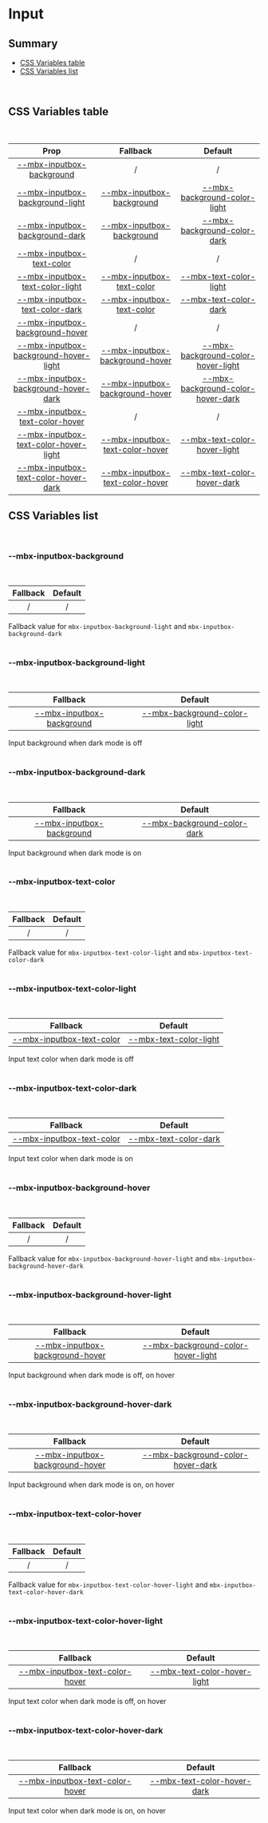 # Input

## Summary

- [CSS Variables table](#css-variables-table)
- [CSS Variables list](#css-variables-list)

<br>

## CSS Variables table

<br>

| <div style='text-align:center;margin:auto;'>Prop</div>                                                                            | <div style='text-align:center;margin:auto;'>Fallback</div>                                                            | <div style='text-align:center;margin:auto;'>Default</div>                                                                                           |
| --------------------------------------------------------------------------------------------------------------------------------- | --------------------------------------------------------------------------------------------------------------------- | --------------------------------------------------------------------------------------------------------------------------------------------------- |
| <div style='text-align:center;margin:auto;'>[--mbx-inputbox-background](#--mbx-inputbox-background)</div>                         | <div style='text-align:center;margin:auto;'>/</div>                                                                   | <div style='text-align:center;margin:auto;'>/</div>                                                                                                 |
| <div style='text-align:center;margin:auto;'>[--mbx-inputbox-background-light](#--mbx-inputbox-background-light)</div>             | <div style='text-align:center;margin:auto;'>[--mbx-inputbox-background](#--mbx-inputbox-background)</div>             | <div style='text-align:center;margin:auto;'>[--mbx-background-color-light](../../global/css-vars.md#--mbx-background-color-light)</div>             |
| <div style='text-align:center;margin:auto;'>[--mbx-inputbox-background-dark](#--mbx-inputbox-background-dark)</div>               | <div style='text-align:center;margin:auto;'>[--mbx-inputbox-background](#--mbx-inputbox-background)</div>             | <div style='text-align:center;margin:auto;'>[--mbx-background-color-dark](../../global/css-vars.md#--mbx-background-color-dark)</div>               |
| <div style='text-align:center;margin:auto;'>[--mbx-inputbox-text-color](#--mbx-inputbox-text-color)</div>                         | <div style='text-align:center;margin:auto;'>/</div>                                                                   | <div style='text-align:center;margin:auto;'>/</div>                                                                                                 |
| <div style='text-align:center;margin:auto;'>[--mbx-inputbox-text-color-light](#--mbx-inputbox-text-color-light)</div>             | <div style='text-align:center;margin:auto;'>[--mbx-inputbox-text-color](#--mbx-inputbox-text-color)</div>             | <div style='text-align:center;margin:auto;'>[--mbx-text-color-light](../../global/css-vars.md#--mbx-text-color-light)</div>                         |
| <div style='text-align:center;margin:auto;'>[--mbx-inputbox-text-color-dark](#--mbx-inputbox-text-color-dark)</div>               | <div style='text-align:center;margin:auto;'>[--mbx-inputbox-text-color](#--mbx-inputbox-text-color)</div>             | <div style='text-align:center;margin:auto;'>[--mbx-text-color-dark](../../global/css-vars.md#--mbx-text-color-dark)</div>                           |
| <div style='text-align:center;margin:auto;'>[--mbx-inputbox-background-hover](#--mbx-inputbox-background-hover)</div>             | <div style='text-align:center;margin:auto;'>/</div>                                                                   | <div style='text-align:center;margin:auto;'>/</div>                                                                                                 |
| <div style='text-align:center;margin:auto;'>[--mbx-inputbox-background-hover-light](#--mbx-inputbox-background-hover-light)</div> | <div style='text-align:center;margin:auto;'>[--mbx-inputbox-background-hover](#--mbx-inputbox-background-hover)</div> | <div style='text-align:center;margin:auto;'>[--mbx-background-color-hover-light](../../global/css-vars.md#--mbx-background-color-hover-light)</div> |
| <div style='text-align:center;margin:auto;'>[--mbx-inputbox-background-hover-dark](#--mbx-inputbox-background-hover-dark)</div>   | <div style='text-align:center;margin:auto;'>[--mbx-inputbox-background-hover](#--mbx-inputbox-background-hover)</div> | <div style='text-align:center;margin:auto;'>[--mbx-background-color-hover-dark](../../global/css-vars.md#--mbx-background-color-hover-dark)</div>   |
| <div style='text-align:center;margin:auto;'>[--mbx-inputbox-text-color-hover](#--mbx-inputbox-text-color-hover)</div>             | <div style='text-align:center;margin:auto;'>/</div>                                                                   | <div style='text-align:center;margin:auto;'>/</div>                                                                                                 |
| <div style='text-align:center;margin:auto;'>[--mbx-inputbox-text-color-hover-light](#--mbx-inputbox-text-color-hover-light)</div> | <div style='text-align:center;margin:auto;'>[--mbx-inputbox-text-color-hover](#--mbx-inputbox-text-color-hover)</div> | <div style='text-align:center;margin:auto;'>[--mbx-text-color-hover-light](../../global/css-vars.md#--mbx-text-color-hover-light)</div>             |
| <div style='text-align:center;margin:auto;'>[--mbx-inputbox-text-color-hover-dark](#--mbx-inputbox-text-color-hover-dark)</div>   | <div style='text-align:center;margin:auto;'>[--mbx-inputbox-text-color-hover](#--mbx-inputbox-text-color-hover)</div> | <div style='text-align:center;margin:auto;'>[--mbx-text-color-hover-dark](../../global/css-vars.md#--mbx-text-color-hover-dark)</div>               |

## CSS Variables list

<br>

### --mbx-inputbox-background

<br>

| <div style='text-align:center;margin:auto;'>Fallback</div> | <div style='text-align:center;margin:auto;'>Default</div> |
| ---------------------------------------------------------- | --------------------------------------------------------- |
| <div style='text-align:center;margin:auto;'>/</div>        | <div style='text-align:center;margin:auto;'>/</div>       |

Fallback value for `mbx-inputbox-background-light` and `mbx-inputbox-background-dark`<br><br>

### --mbx-inputbox-background-light

<br>

| <div style='text-align:center;margin:auto;'>Fallback</div>                                                | <div style='text-align:center;margin:auto;'>Default</div>                                                                               |
| --------------------------------------------------------------------------------------------------------- | --------------------------------------------------------------------------------------------------------------------------------------- |
| <div style='text-align:center;margin:auto;'>[--mbx-inputbox-background](#--mbx-inputbox-background)</div> | <div style='text-align:center;margin:auto;'>[--mbx-background-color-light](../../global/css-vars.md#--mbx-background-color-light)</div> |

Input background when dark mode is off<br><br>

### --mbx-inputbox-background-dark

<br>

| <div style='text-align:center;margin:auto;'>Fallback</div>                                                | <div style='text-align:center;margin:auto;'>Default</div>                                                                             |
| --------------------------------------------------------------------------------------------------------- | ------------------------------------------------------------------------------------------------------------------------------------- |
| <div style='text-align:center;margin:auto;'>[--mbx-inputbox-background](#--mbx-inputbox-background)</div> | <div style='text-align:center;margin:auto;'>[--mbx-background-color-dark](../../global/css-vars.md#--mbx-background-color-dark)</div> |

Input background when dark mode is on<br><br>

### --mbx-inputbox-text-color

<br>

| <div style='text-align:center;margin:auto;'>Fallback</div> | <div style='text-align:center;margin:auto;'>Default</div> |
| ---------------------------------------------------------- | --------------------------------------------------------- |
| <div style='text-align:center;margin:auto;'>/</div>        | <div style='text-align:center;margin:auto;'>/</div>       |

Fallback value for `mbx-inputbox-text-color-light` and `mbx-inputbox-text-color-dark`<br><br>

### --mbx-inputbox-text-color-light

<br>

| <div style='text-align:center;margin:auto;'>Fallback</div>                                                | <div style='text-align:center;margin:auto;'>Default</div>                                                                   |
| --------------------------------------------------------------------------------------------------------- | --------------------------------------------------------------------------------------------------------------------------- |
| <div style='text-align:center;margin:auto;'>[--mbx-inputbox-text-color](#--mbx-inputbox-text-color)</div> | <div style='text-align:center;margin:auto;'>[--mbx-text-color-light](../../global/css-vars.md#--mbx-text-color-light)</div> |

Input text color when dark mode is off<br><br>

### --mbx-inputbox-text-color-dark

<br>

| <div style='text-align:center;margin:auto;'>Fallback</div>                                                | <div style='text-align:center;margin:auto;'>Default</div>                                                                 |
| --------------------------------------------------------------------------------------------------------- | ------------------------------------------------------------------------------------------------------------------------- |
| <div style='text-align:center;margin:auto;'>[--mbx-inputbox-text-color](#--mbx-inputbox-text-color)</div> | <div style='text-align:center;margin:auto;'>[--mbx-text-color-dark](../../global/css-vars.md#--mbx-text-color-dark)</div> |

Input text color when dark mode is on<br><br>

### --mbx-inputbox-background-hover

<br>

| <div style='text-align:center;margin:auto;'>Fallback</div> | <div style='text-align:center;margin:auto;'>Default</div> |
| ---------------------------------------------------------- | --------------------------------------------------------- |
| <div style='text-align:center;margin:auto;'>/</div>        | <div style='text-align:center;margin:auto;'>/</div>       |

Fallback value for `mbx-inputbox-background-hover-light` and `mbx-inputbox-background-hover-dark`<br><br>

### --mbx-inputbox-background-hover-light

<br>

| <div style='text-align:center;margin:auto;'>Fallback</div>                                                            | <div style='text-align:center;margin:auto;'>Default</div>                                                                                           |
| --------------------------------------------------------------------------------------------------------------------- | --------------------------------------------------------------------------------------------------------------------------------------------------- |
| <div style='text-align:center;margin:auto;'>[--mbx-inputbox-background-hover](#--mbx-inputbox-background-hover)</div> | <div style='text-align:center;margin:auto;'>[--mbx-background-color-hover-light](../../global/css-vars.md#--mbx-background-color-hover-light)</div> |

Input background when dark mode is off, on hover<br><br>

### --mbx-inputbox-background-hover-dark

<br>

| <div style='text-align:center;margin:auto;'>Fallback</div>                                                            | <div style='text-align:center;margin:auto;'>Default</div>                                                                                         |
| --------------------------------------------------------------------------------------------------------------------- | ------------------------------------------------------------------------------------------------------------------------------------------------- |
| <div style='text-align:center;margin:auto;'>[--mbx-inputbox-background-hover](#--mbx-inputbox-background-hover)</div> | <div style='text-align:center;margin:auto;'>[--mbx-background-color-hover-dark](../../global/css-vars.md#--mbx-background-color-hover-dark)</div> |

Input background when dark mode is on, on hover<br><br>

### --mbx-inputbox-text-color-hover

<br>

| <div style='text-align:center;margin:auto;'>Fallback</div> | <div style='text-align:center;margin:auto;'>Default</div> |
| ---------------------------------------------------------- | --------------------------------------------------------- |
| <div style='text-align:center;margin:auto;'>/</div>        | <div style='text-align:center;margin:auto;'>/</div>       |

Fallback value for `mbx-inputbox-text-color-hover-light` and `mbx-inputbox-text-color-hover-dark`<br><br>

### --mbx-inputbox-text-color-hover-light

<br>

| <div style='text-align:center;margin:auto;'>Fallback</div>                                                            | <div style='text-align:center;margin:auto;'>Default</div>                                                                               |
| --------------------------------------------------------------------------------------------------------------------- | --------------------------------------------------------------------------------------------------------------------------------------- |
| <div style='text-align:center;margin:auto;'>[--mbx-inputbox-text-color-hover](#--mbx-inputbox-text-color-hover)</div> | <div style='text-align:center;margin:auto;'>[--mbx-text-color-hover-light](../../global/css-vars.md#--mbx-text-color-hover-light)</div> |

Input text color when dark mode is off, on hover<br><br>

### --mbx-inputbox-text-color-hover-dark

<br>

| <div style='text-align:center;margin:auto;'>Fallback</div>                                                            | <div style='text-align:center;margin:auto;'>Default</div>                                                                             |
| --------------------------------------------------------------------------------------------------------------------- | ------------------------------------------------------------------------------------------------------------------------------------- |
| <div style='text-align:center;margin:auto;'>[--mbx-inputbox-text-color-hover](#--mbx-inputbox-text-color-hover)</div> | <div style='text-align:center;margin:auto;'>[--mbx-text-color-hover-dark](../../global/css-vars.md#--mbx-text-color-hover-dark)</div> |

Input text color when dark mode is on, on hover<br><br>
